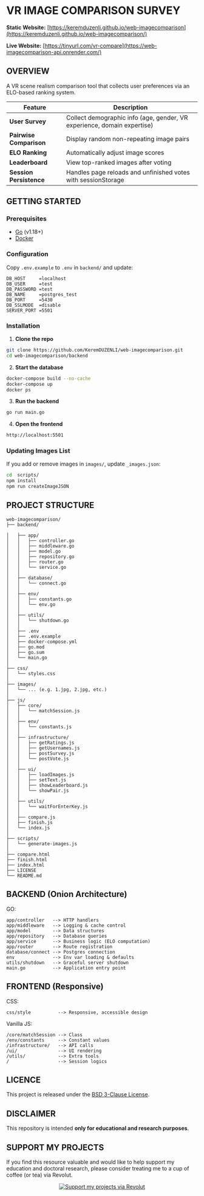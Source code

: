 # VR IMAGE COMPARISON SURVEY

**Static Website:** [https://keremduzenli.github.io/web-imagecomparison](https://keremduzenli.github.io/web-imagecomparison/)

**Live Website:** [https://tinyurl.com/vr-compare](https://web-imagecomparison-api.onrender.com/)


## OVERVIEW

A VR scene realism comparison tool that collects user preferences via an ELO-based ranking system.

| Feature                 | Description                                               |
|-------------------------|-----------------------------------------------------------|
| **User Survey**         | Collect demographic info (age, gender, VR experience, domain expertise) |
| **Pairwise Comparison** | Display random non-repeating image pairs                 |
| **ELO Ranking**         | Automatically adjust image scores                        |
| **Leaderboard**         | View top-ranked images after voting                       |
| **Session Persistence** | Handles page reloads and unfinished votes with sessionStorage |


## GETTING STARTED

### Prerequisites

* [Go](https://golang.org/doc/install) (v1.18+)
* [Docker](https://docs.docker.com/compose/install/)


### Configuration

Copy `.env.example` to `.env` in `backend/` and update:

```
DB_HOST     =localhost
DB_USER     =test
DB_PASSWORD =test
DB_NAME     =postgres_test
DB_PORT     =5430
DB_SSLMODE  =disable
SERVER_PORT =5501
```


### Installation

1. **Clone the repo**
```bash
git clone https://github.com/KeremDUZENLI/web-imagecomparison.git
cd web-imagecomparison/backend
```

2. **Start the database**
```bash
docker-compose build --no-cache
docker-compose up
docker ps
```

3. **Run the backend**
```bash
go run main.go
```

4. **Open the frontend**
```bash
http://localhost:5501
```


### Updating Images List

If you add or remove images in `images/`, update `_images.json`:

```bash
cd  scripts/
npm install
npm run createImageJSON
```


## PROJECT STRUCTURE

```
web-imagecomparison/
├── backend/

│   ├── app/                        
│   │   ├── controller.go
│   │   ├── middleware.go
│   │   ├── model.go     
│   │   ├── repository.go
│   │   ├── router.go 
│   │   └── service.go 
│   │
│   ├── database/        
│   │   └── connect.go   
│   │
│   ├── env/             
│   │   ├── constants.go 
│   │   └── env.go       
│   │
│   ├── utils/           
│   │   └── shutdown.go  
│   │
│   ├── .env             
│   ├── .env.example     
│   ├── docker-compose.yml
│   ├── go.mod            
│   ├── go.sum            
│   └── main.go           
│
├── css/                  
│   └── styles.css
│
├── images/               
│   └── ... (e.g. 1.jpg, 2.jpg, etc.)
│
├── js/                   
│   ├── core/             
│   │   └── matchSession.js
│   │
│   ├── env/               
│   │   └── constants.js   
│   │
│   ├── infrastructure/    
│   │   ├── getRatings.js
│   │   ├── getUsernames.js
│   │   ├── postSurvey.js
│   │   └── postVote.js
│   │
│   ├── ui/                
│   │   ├── loadImages.js  
│   │   ├── setText.js     
│   │   ├── showLeaderboard.js
│   │   └── showPair.js       
│   │
│   ├── utils/                
│   │   └── waitForEnterKey.js
│   │
│   ├── compare.js            
│   ├── finish.js             
│   └── index.js              
│
├── scripts/                  
│   └── generate-images.js    
│
├── compare.html              
├── finish.html              
├── index.html               
├── LICENSE                  
└── README.md                
```


## BACKEND (Onion Architecture)

GO:
```
app/controller   --> HTTP handlers
app/middleware   --> Logging & cache control
app/model        --> Data structures
app/repository   --> Database queries
app/service      --> Business logic (ELO computation)
app/router       --> Route registration
database/connect --> Postgres connection
env              --> Env var loading & defaults
utils/shutdown   --> Graceful server shutdown
main.go          --> Application entry point
```


## FRONTEND (Responsive)

CSS:
```
css/style          --> Responsive, accessible design
```

Vanilla JS:
```
/core/matchSession --> Class
/env/constants     --> Constant values
/infrastructure/   --> API calls
/ui/               --> UI rendering
/utils/            --> Extra tools
/                  --> Session logics
```


## LICENCE

This project is released under the [BSD 3-Clause License](LICENSE).


## DISCLAIMER

This repository is intended **only for educational and research purposes**.


## SUPPORT MY PROJECTS

If you find this resource valuable and would like to help support my education and doctoral research, please consider treating me to a cup of coffee (or tea) via Revolut.

<div align="center">
  <a href="https://revolut.me/krmdznl" target="_blank">
    <img src="https://img.shields.io/badge/Support%20My%20Projects-Donate%20via%20Revolut-orange?style=for-the-badge" alt="Support my projects via Revolut" />
  </a>
</div> <br>
